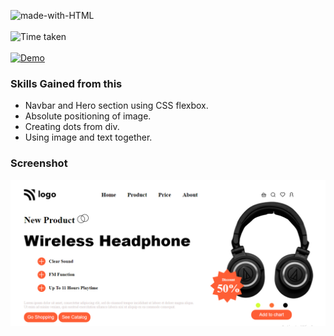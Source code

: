 ![made-with-HTML](https://img.shields.io/badge/Made%20with-HTML%20&%20CSS-blue?style=for-the-badge)<br><br>
![Time taken](https://img.shields.io/badge/Time%20taken-03H%3A00M%3A00S-tomato?style=for-the-badge&logo=Clockify)<br><br>
[![Demo](https://img.shields.io/badge/See%20Demo-Visit-green?style=for-the-badge&logo=web)](https://7-wireless-headphones.netlify.app/)

### Skills Gained from this
- Navbar and Hero section using CSS flexbox.
- Absolute positioning of image.
- Creating dots from div.
- Using image and text together.

### Screenshot
![Screenshot](./Screenshot.png)





